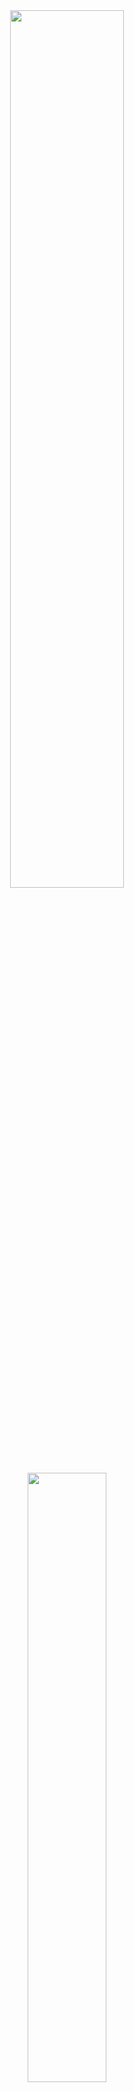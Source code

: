 <div align=center><img src="https://lei-picture.oss-cn-beijing.aliyuncs.com/img/20200416205533.png" width=60%></div>



<div align=center><img src="https://lei-picture.oss-cn-beijing.aliyuncs.com/img/20200416210101.png" width="50%"></div>



